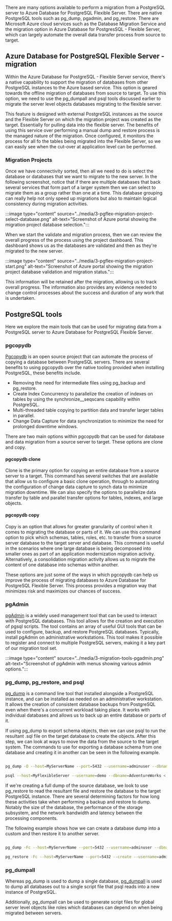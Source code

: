 

There are many options available to perform a migration from a PostgreSQL server to Azure Database for PostgreSQL Flexible Server. There are native PostgreSQL tools such as pg_dump, pgadmin, and pg_restore. There are Microsoft Azure cloud services such as the Database Migration Service and the migration option in Azure Database for PostgresSQL - Flexible Server, which can largely automate the overall data transfer process from source to target.

## Azure Database for PostgreSQL Flexible Server - migration

Within the Azure Database for PostgreSQL - Flexible Server service, there's a native capability to support the migration of databases from other PostgreSQL instances to the Azure based service. This option is geared towards the offline migration of databases from source to target. To use this option, we need to use the pg_dumpall and psql tools discussed earlier to migrate the server level objects databases migrating to the flexible server.

This feature is designed with external PostgreSQL instances as the source and the Flexible Server on which the migration project was created as the target. Essentially for pulling data into the flexible server. The benefits of using this service over performing a manual dump and restore process is the managed nature of the migration. Once configured, it monitors the process for all fo the tables being migrated into the Flexible Server, so we can easily see when the cut-over at application level can be performed.

### Migration Projects

Once we have connectivity sorted, then all we need to do is select the database or databases that we want to migrate to the new server. In the following screenshot, notice that if there are multiple databases that back several services that form part of a larger system then we can select to migrate them as a group rather than one at a time. This database grouping can really help not only speed up migrations but also to maintain logical consistency during migration activities.

:::image type="content" source="../media/3-pgflex-migration-project-select-database.png" alt-text="Screenshot of Azure portal showing the migration project database selection.":::

When we start the validate and migration process, then we can review the overall progress of the process using the project dashboard. This dashboard shows us as the databases are validated and then as they're migrated to the new server.

:::image type="content" source="../media/3-pgflex-migration-project-start.png" alt-text="Screenshot of Azure portal showing the migration project database validation and migration status.":::

This information will be retained after the migration, allowing us to track overall progress. The information also provides any evidence needed to change control processes about the success and duration of any work that is undertaken.

## PostgreSQL tools

Here we explore the main tools that can be used for migrating data from a PostgreSQL server to Azure Database for PostgreSQL Flexible Server.

### pgcopydb

[Pgcopydb](https://pgcopydb.readthedocs.io/en/latest/index.html) is an open source project that can automate the process of copying a database between PostgreSQL servers. There are several benefits to using pgcopydb over the native tooling provided when installing PostgreSQL, these benefits include.

- Removing the need for intermediate files using pg_backup and pg_restore.
- Create Index Concurrency to parallelize the creation of indexes on tables by using the synchronize__seqscans capability within PostgreSQL.
- Multi-threaded table copying to partition data and transfer larger tables in parallel.
- Change Data Capture for data synchronization to minimize the need for prolonged downtime windows.

There are two main options within pgcopydb that can be used for database and data migration from a source server to target. These options are clone and copy.

#### pgcopydb clone

Clone is the primary option for copying an entire database from a source server to a target. This command has several switches that are available that allow us to configure a basic clone operation, through to automating the configuration of change data capture to synch data to minimize migration downtime. We can also specify the options to parallelize data transfer by table and parallel transfer options for tables, indexes, and large objects.

#### pgcopydb copy

Copy is an option that allows for greater granularity of control when it comes to migrating the database or parts of it. We can use this command option to pick which schemas, tables, roles, etc. to transfer from a source server database to the target server and database. This command is useful in the scenarios where one large database is being decomposed into smaller ones as part of an application modernization migration activity. Alternatively, a consolidation migration activity allows us to migrate the content of one database into schemas within another.

These options are just some of the ways in which pgcopydb can help us improve the process of migrating databases to Azure Database for PostgreSQL Flexible Server. This process provides a migration way that minimizes risk and maximizes our chances of success.

### pgAdmin

[pgAdmin](https://www.pgadmin.org/) is a widely used management tool that can be used to interact with PostgreSQL databases. This tool allows for the creation and execution of pgsql scripts. The tool contains an array of useful GUI tools that can be used to configure, backup, and restore PostgreSQL databases. Typically, install pgAdmin on administrative workstations. This tool makes it possible to register and connect to multiple PostgreSQL servers, making it a key part of our migration tool set.

:::image type="content" source="../media/3-migration-tools-pgadmin.png" alt-text="Screenshot of pgAdmin with menus showing various admin options.":::

### pg_dump, pg_restore, and psql

[pg_dump](https://www.postgresql.org/docs/current/app-pgdump.html) is a command line tool that installed alongside a PostgreSQL instance, and can be installed as needed on an administrative workstation. It allows the creation of consistent database backups from PostgreSQL even when there's a concurrent workload taking place. It works with individual databases and allows us to back up an entire database or parts of it.

If using pg_dump to export schema objects, then we can use psql to run the resultant .sql file on the target database to create the objects. After this step, we can look at ways to move the data from the source to the target system. The commands to use for exporting a database schema from one database and creating it in another can be seen in the following example.

```bash

pg_dump -O --host=MyServerName --port=5432 --username=adminuser --dbname=AdventureWorks --schema-only > adventureWorks.sql

psql --host=MyFlexibleServer --username=demo --dbname=AdventureWorks < adventureWorks.sql

```

If we're creating a full dump of the source database, we look to use pg_restore to read the resultant file and restore the database to the target PostgreSQL instance. There are several determining factors for how long these activities take when performing a backup and restore to dump. Notably the size of the database, the performance of the storage subsystem, and the network bandwidth and latency between the processing components.

The following example shows how we can create a database dump into a custom  and then restore it to another server.

```bash

pg_dump -Fc --host=MyServerName --port=5432 --username=adminuser --dbname=AdventureWorks > db.dump

pg_restore -Fc --host=MyServerName --port=5432 --create --username=adminuser --dbname=AdventureWorks db.dump

```

### pg_dumpall

Whereas pg_dump is used to dump a single database, [pg_dumpall](https://www.postgresql.org/docs/current/app-pg-dumpall.html) is used to dump all databases out to a single script file that psql reads into a new instance of PostgreSQL.

Additionally, pg_dumpall can be used to generate script files for global server level objects like roles which databases can depend on when being migrated between servers.
